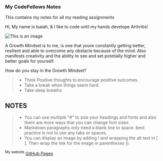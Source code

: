 ### My CodeFellows Notes
This contains my notes for all my reading assignments

Hi, My name is Isaiah, & I like to code until my hands develope Arthritis!

![This is an image](https://scontent-dfw5-1.xx.fbcdn.net/v/t39.30808-6/256588915_110231701472309_4073553894103611591_n.jpg?_nc_cat=111&ccb=1-7&_nc_sid=8bfeb9&_nc_ohc=i2-oE7fIWf8AX-GmjY3&_nc_ht=scontent-dfw5-1.xx&oh=00_AT-93w8U6IzK94MhLawKbqhZRkmecKKScBM_ba3C2v7wMA&oe=63120EFF)

A Growth Mindset is to me, is one that youre constantly getting better, resilient and able to overcome any obstacle because of the mind. Also manifests creativity and the ability to see and set potetially higher and better goals for yourself.

How do you stay in the Growth Mindset?
>- Think Positive thoughts to encourage positive outcomes.
>- Take a break when things seem hard.
>- Take deep breaths


## NOTES
>- You can use multiple "#" to size your headings and fonts and also there are more ways that you can change font sizes.
>- Markdown paragraphs only need a blank line to space. best practice is not to use any tabs or spaces.
>- You can display an image by adding ! and wrapping the alt text in [ ]. Then wrap the link for the image in parentheses ().





<sup>My website</sup> [GitHub Pages](https://codinglean.github.io/reading-notes/)



